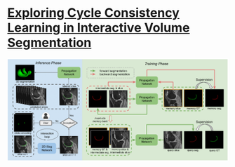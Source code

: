 # [Exploring Cycle Consistency Learning in Interactive Volume Segmentation](https://arxiv.org/abs/2303.06493)

<p align="center">
  <img src="./assets/framework.png" alt="drawing", width="650"/>
</p>

